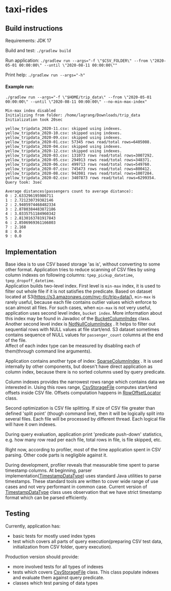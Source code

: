 # taxi-rides

## Build instructions

Requirements: JDK 17

Build and test: `./gradlew build`

Run
application: `./gradlew run --args="-f \"$CSV_FOLDER\" --from \"2020-05-01 00:00:00\" --until \"2020-08-11 00:00:00\""`

Print help: `./gradlew run --args="-h"`

#### Example run:

```
./gradlew run --args="-f \"$HOME/trip_data\" --from \"2020-05-01 00:00:00\" --until \"2020-08-11 00:00:00\" --no-min-max-index"

Min-max index disabled
Initializing from folder: /home/lagrang/Downloads/trip_data
Initialization took 20sec

yellow_tripdata_2020-11.csv: skipped using indexes.
yellow_tripdata_2020-10.csv: skipped using indexes.
yellow_tripdata_2020-09.csv: skipped using indexes.
yellow_tripdata_2020-01.csv: 57345 rows read/total rows=6405008.
yellow_tripdata_2020-04.csv: skipped using indexes.
yellow_tripdata_2020-12.csv: skipped using indexes.
yellow_tripdata_2020-03.csv: 131073 rows read/total rows=3007292.
yellow_tripdata_2020-05.csv: 294913 rows read/total rows=348371.
yellow_tripdata_2020-06.csv: 499713 rows read/total rows=549760.
yellow_tripdata_2020-07.csv: 745473 rows read/total rows=800412.
yellow_tripdata_2020-08.csv: 942081 rows read/total rows=1007284.
yellow_tripdata_2020-02.csv: 3407873 rows read/total rows=6299354.
Query took: 3sec

Average distances(passengers count to average distance):
0 : 2.633296195986711
1 : 2.721230739382146
2 : 2.9405974468482334
3 : 2.8780384483872186
4 : 3.0335751184960342
5 : 2.8130163781917843
6 : 2.8506969361166803
7 : 2.168
8 : 0.0
9 : 0.0

```

## Implementation

Base idea is to use CSV based storage 'as is', without converting to some other format. Application
tries to reduce scanning of CSV files by using column indexes on following
columns: `tpep_pickup_datetime`, `tpep_dropoff_datetime`.  
Application builds two-level index. First level is `min-max` index, it is used to filter out whole
file if it is not satisfies the predicate. Based on dataset located at
S3(https://s3.amazonaws.com/nyc-tlc/trip+data/), `min-max` is rarely useful, because each file
contains outlier values which enforce to scan almost all files. For such cases, when `min-max`
is not very useful, application uses second level index, `bucket index`. More information about this
index may be found in Javadoc of
the [BucketColumnIndex](https://github.com/Lagrang/taxi-rides/blob/main/src/main/java/com/taxi/rides/storage/index/BucketColumnIndex.java)
class.   
Another second level index
is [NotNullColumnIndex](https://github.com/Lagrang/taxi-rides/blob/main/src/main/java/com/taxi/rides/storage/index/NotNullColumnIndex.java)
. It helps to filter out sequential rows with NULL values at file start/end. S3 dataset sometimes
contains sequence of NULL values for `passenger_count` columns at the end of the file.   
Affect of each index type can be measured by disabling each of them(through command line arguments).

Application contains another type of
index: [SparseColumnIndex](https://github.com/Lagrang/taxi-rides/blob/main/src/main/java/com/taxi/rides/storage/index/SparseColumnIndex.java)
. It is used internally by other components, but doesn't have direct application as column index,
because there is no sorted columns used by query predicate.

Column indexes provides the narrowest rows range which contains data we interested in. Using this
rows
range, [CsvStorageFile](https://github.com/Lagrang/taxi-rides/blob/main/src/main/java/com/taxi/rides/storage/CsvStorageFile.java)
computes start/end offsets inside CSV file. Offsets computation happens
in [RowOffsetLocator](https://github.com/Lagrang/taxi-rides/blob/main/src/main/java/com/taxi/rides/storage/index/RowOffsetLocator.java)
class.

Second optimization is CSV file splitting. If size of CSV file greater than defined 'split point'
(though command line), then it will be logically split into several files. Each file will be
processed by different thread. Each logical file will have it own indexes.

During query evaluation, application print 'predicate push-down' statistics, e.g. how many row read
per each file, total rows in file, is file skipped, etc.

Right now, according to profiler, most of the time application spent in CSV parsing. Other code
parts is negligible against it.

During development, profiler reveals that measurable time spent to parse timestamp columns. At
beginning, parser
implementation([TimestampDataType](https://github.com/Lagrang/taxi-rides/blob/main/src/main/java/com/taxi/rides/storage/schema/datatypes/TimestampDataType.java))
uses standard Java utilities to parse timestamps. These standard tools are written to cover wide
range of use cases and not very performant in common case. Current version
of [TimestampDataType](https://github.com/Lagrang/taxi-rides/blob/main/src/main/java/com/taxi/rides/storage/schema/datatypes/TimestampDataType.java)
class uses observation that we have strict timestamp format which can be parsed efficiently.

## Testing

Currently, application has:

- basic tests for mostly used index types
- test which covers all parts of query execution(preparing CSV test data, initialization from CSV
  folder, query execution).

Production version should provide:

- more involved tests for all types of indexes
- tests which
  covers [CsvStorageFile](https://github.com/Lagrang/taxi-rides/blob/main/src/main/java/com/taxi/rides/storage/CsvStorageFile.java)
  class. This class populate indexes and evaluate them against query predicate.
- classes which test parsing of data types